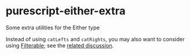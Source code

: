 # purescript-either-extra
Some extra utilities for the Either type


Instead of using `catLefts` and `catRights`, you may also
want to consider using 
[Filterable](pursuit.purescript.org/packages/purescript-filterable/docs/Data.Filterable);
see the [related discussion](https://github.com/purescript/purescript-either/issues/38).
